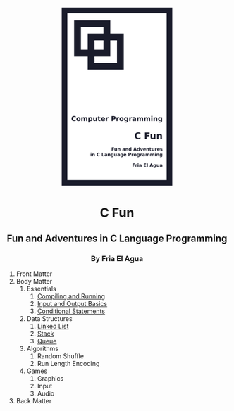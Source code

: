 <center>

<img src="images/cover.jpg" width="256px">

# C Fun
## Fun and Adventures in C Language Programming
### By Fria El Agua

</center>

1. Front Matter
2. Body Matter
    1. Essentials
        1. [Compiling and Running](essentials/compiling_and_running.md)
        2. [Input and Output Basics](essentials/input_and_output_basics.md)
        3. [Conditional Statements](essentials/conditional_statements.md)
    2. Data Structures
        1. [Linked List](data_structures/linked_list.md)
        2. [Stack](data_structures/stack.md)
        3. [Queue](data_structures/queue.md)
    3. Algorithms
        1. Random Shuffle
        2. Run Length Encoding
    4. Games
    	  1. Graphics
    	  2. Input
    	  4. Audio
3. Back Matter


